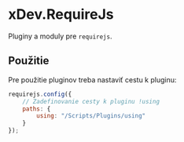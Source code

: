 # xDev.RequireJs

Pluginy a moduly pre ```requirejs```.

## Použitie

Pre použitie pluginov treba nastaviť cestu k pluginu:

```javascript
requirejs.config({
	// Zadefinovanie cesty k pluginu !using
	paths: {
		using: "/Scripts/Plugins/using" 
	}
}); 
```